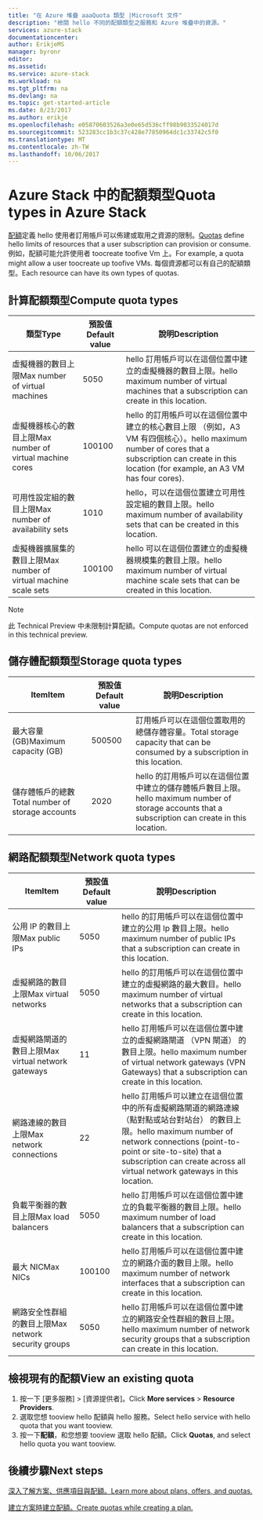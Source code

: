 ```yaml
---
title: "在 Azure 堆疊 aaaQuota 類型 |Microsoft 文件"
description: "檢閱 hello 不同的配額類型之服務和 Azure 堆疊中的資源。"
services: azure-stack
documentationcenter: 
author: ErikjeMS
manager: byronr
editor: 
ms.assetid: 
ms.service: azure-stack
ms.workload: na
ms.tgt_pltfrm: na
ms.devlang: na
ms.topic: get-started-article
ms.date: 8/23/2017
ms.author: erikje
ms.openlocfilehash: e05870603526a3e0e65d536cff98b9033524017d
ms.sourcegitcommit: 523283cc1b3c37c428e77850964dc1c33742c5f0
ms.translationtype: MT
ms.contentlocale: zh-TW
ms.lasthandoff: 10/06/2017
---
```

# <a name="quota-types-in-azure-stack"></a><span data-ttu-id="bc04d-103">Azure Stack 中的配額類型</span><span class="sxs-lookup"><span data-stu-id="bc04d-103">Quota types in Azure Stack</span></span>
<span data-ttu-id="bc04d-104">[配額](azure-stack-plan-offer-quota-overview.md#plans)定義 hello 使用者訂用帳戶可以佈建或取用之資源的限制。</span><span class="sxs-lookup"><span data-stu-id="bc04d-104">[Quotas](azure-stack-plan-offer-quota-overview.md#plans) define hello limits of resources that a user subscription can provision or consume.</span></span> <span data-ttu-id="bc04d-105">例如，配額可能允許使用者 toocreate toofive Vm 上。</span><span class="sxs-lookup"><span data-stu-id="bc04d-105">For example, a quota might allow a user toocreate up toofive VMs.</span></span> <span data-ttu-id="bc04d-106">每個資源都可以有自己的配額類型。</span><span class="sxs-lookup"><span data-stu-id="bc04d-106">Each resource can have its own types of quotas.</span></span>

## <a name="compute-quota-types"></a><span data-ttu-id="bc04d-107">計算配額類型</span><span class="sxs-lookup"><span data-stu-id="bc04d-107">Compute quota types</span></span>
| <span data-ttu-id="bc04d-108">**類型**</span><span class="sxs-lookup"><span data-stu-id="bc04d-108">**Type**</span></span> | <span data-ttu-id="bc04d-109">**預設值**</span><span class="sxs-lookup"><span data-stu-id="bc04d-109">**Default value**</span></span> | <span data-ttu-id="bc04d-110">**說明**</span><span class="sxs-lookup"><span data-stu-id="bc04d-110">**Description**</span></span> |
| --- | --- | --- |
| <span data-ttu-id="bc04d-111">虛擬機器的數目上限</span><span class="sxs-lookup"><span data-stu-id="bc04d-111">Max number of virtual machines</span></span> |<span data-ttu-id="bc04d-112">50</span><span class="sxs-lookup"><span data-stu-id="bc04d-112">50</span></span> | <span data-ttu-id="bc04d-113">hello 訂用帳戶可以在這個位置中建立的虛擬機器的數目上限。</span><span class="sxs-lookup"><span data-stu-id="bc04d-113">hello maximum number of virtual machines that a subscription can create in this location.</span></span> |
| <span data-ttu-id="bc04d-114">虛擬機器核心的數目上限</span><span class="sxs-lookup"><span data-stu-id="bc04d-114">Max number of virtual machine cores</span></span> |<span data-ttu-id="bc04d-115">100</span><span class="sxs-lookup"><span data-stu-id="bc04d-115">100</span></span> | <span data-ttu-id="bc04d-116">hello 的訂用帳戶可以在這個位置中建立的核心數目上限 （例如，A3 VM 有四個核心）。</span><span class="sxs-lookup"><span data-stu-id="bc04d-116">hello maximum number of cores that a subscription can create in this location (for example, an A3 VM has four cores).</span></span> |
| <span data-ttu-id="bc04d-117">可用性設定組的數目上限</span><span class="sxs-lookup"><span data-stu-id="bc04d-117">Max number of availability sets</span></span> |<span data-ttu-id="bc04d-118">10</span><span class="sxs-lookup"><span data-stu-id="bc04d-118">10</span></span> | <span data-ttu-id="bc04d-119">hello，可以在這個位置建立可用性設定組的數目上限。</span><span class="sxs-lookup"><span data-stu-id="bc04d-119">hello maximum number of availability sets that can be created in this location.</span></span> |
| <span data-ttu-id="bc04d-120">虛擬機器擴展集的數目上限</span><span class="sxs-lookup"><span data-stu-id="bc04d-120">Max number of virtual machine scale sets</span></span> |<span data-ttu-id="bc04d-121">100</span><span class="sxs-lookup"><span data-stu-id="bc04d-121">100</span></span> | <span data-ttu-id="bc04d-122">hello 可以在這個位置建立的虛擬機器規模集的數目上限。</span><span class="sxs-lookup"><span data-stu-id="bc04d-122">hello maximum number of virtual machine scale sets that can be created in this location.</span></span> |

> [!NOTE]
> <span data-ttu-id="bc04d-123">此 Technical Preview 中未限制計算配額。</span><span class="sxs-lookup"><span data-stu-id="bc04d-123">Compute quotas are not enforced in this technical preview.</span></span>
> 
> 

## <a name="storage-quota-types"></a><span data-ttu-id="bc04d-124">儲存體配額類型</span><span class="sxs-lookup"><span data-stu-id="bc04d-124">Storage quota types</span></span>
| <span data-ttu-id="bc04d-125">**Item**</span><span class="sxs-lookup"><span data-stu-id="bc04d-125">**Item**</span></span> | <span data-ttu-id="bc04d-126">**預設值**</span><span class="sxs-lookup"><span data-stu-id="bc04d-126">**Default value**</span></span> | <span data-ttu-id="bc04d-127">**說明**</span><span class="sxs-lookup"><span data-stu-id="bc04d-127">**Description**</span></span> |
| --- | --- | --- |
| <span data-ttu-id="bc04d-128">最大容量 (GB)</span><span class="sxs-lookup"><span data-stu-id="bc04d-128">Maximum capacity (GB)</span></span> |<span data-ttu-id="bc04d-129">500</span><span class="sxs-lookup"><span data-stu-id="bc04d-129">500</span></span> |<span data-ttu-id="bc04d-130">訂用帳戶可以在這個位置取用的總儲存體容量。</span><span class="sxs-lookup"><span data-stu-id="bc04d-130">Total storage capacity that can be consumed by a subscription in this location.</span></span> |
| <span data-ttu-id="bc04d-131">儲存體帳戶的總數</span><span class="sxs-lookup"><span data-stu-id="bc04d-131">Total number of storage accounts</span></span> |<span data-ttu-id="bc04d-132">20</span><span class="sxs-lookup"><span data-stu-id="bc04d-132">20</span></span> |<span data-ttu-id="bc04d-133">hello 的訂用帳戶可以在這個位置中建立的儲存體帳戶數目上限。</span><span class="sxs-lookup"><span data-stu-id="bc04d-133">hello maximum number of storage accounts that a subscription can create in this location.</span></span> |

## <a name="network-quota-types"></a><span data-ttu-id="bc04d-134">網路配額類型</span><span class="sxs-lookup"><span data-stu-id="bc04d-134">Network quota types</span></span>
| <span data-ttu-id="bc04d-135">**Item**</span><span class="sxs-lookup"><span data-stu-id="bc04d-135">**Item**</span></span> | <span data-ttu-id="bc04d-136">**預設值**</span><span class="sxs-lookup"><span data-stu-id="bc04d-136">**Default value**</span></span> | <span data-ttu-id="bc04d-137">**說明**</span><span class="sxs-lookup"><span data-stu-id="bc04d-137">**Description**</span></span> |
| --- | --- | --- |
| <span data-ttu-id="bc04d-138">公用 IP 的數目上限</span><span class="sxs-lookup"><span data-stu-id="bc04d-138">Max public IPs</span></span> |<span data-ttu-id="bc04d-139">50</span><span class="sxs-lookup"><span data-stu-id="bc04d-139">50</span></span> |<span data-ttu-id="bc04d-140">hello 的訂用帳戶可以在這個位置中建立的公用 Ip 數目上限。</span><span class="sxs-lookup"><span data-stu-id="bc04d-140">hello maximum number of public IPs that a subscription can create in this location.</span></span> |
| <span data-ttu-id="bc04d-141">虛擬網路的數目上限</span><span class="sxs-lookup"><span data-stu-id="bc04d-141">Max virtual networks</span></span> |<span data-ttu-id="bc04d-142">50</span><span class="sxs-lookup"><span data-stu-id="bc04d-142">50</span></span> |<span data-ttu-id="bc04d-143">hello 的訂用帳戶可以在這個位置中建立的虛擬網路的最大數目。</span><span class="sxs-lookup"><span data-stu-id="bc04d-143">hello maximum number of virtual networks that a subscription can create in this location.</span></span> |
| <span data-ttu-id="bc04d-144">虛擬網路閘道的數目上限</span><span class="sxs-lookup"><span data-stu-id="bc04d-144">Max virtual network gateways</span></span> |<span data-ttu-id="bc04d-145">1</span><span class="sxs-lookup"><span data-stu-id="bc04d-145">1</span></span> |<span data-ttu-id="bc04d-146">hello 訂用帳戶可以在這個位置中建立的虛擬網路閘道 （VPN 閘道） 的數目上限。</span><span class="sxs-lookup"><span data-stu-id="bc04d-146">hello maximum number of virtual network gateways (VPN Gateways) that a subscription can create in this location.</span></span> |
| <span data-ttu-id="bc04d-147">網路連線的數目上限</span><span class="sxs-lookup"><span data-stu-id="bc04d-147">Max network connections</span></span> |<span data-ttu-id="bc04d-148">2</span><span class="sxs-lookup"><span data-stu-id="bc04d-148">2</span></span> |<span data-ttu-id="bc04d-149">hello 訂用帳戶可以建立在這個位置中的所有虛擬網路閘道的網路連線 （點對點或站台對站台） 的數目上限。</span><span class="sxs-lookup"><span data-stu-id="bc04d-149">hello maximum number of network connections (point-to-point or site-to-site) that a subscription can create across all virtual network gateways in this location.</span></span> |
| <span data-ttu-id="bc04d-150">負載平衡器的數目上限</span><span class="sxs-lookup"><span data-stu-id="bc04d-150">Max load balancers</span></span> |<span data-ttu-id="bc04d-151">50</span><span class="sxs-lookup"><span data-stu-id="bc04d-151">50</span></span> |<span data-ttu-id="bc04d-152">hello 訂用帳戶可以在這個位置中建立的負載平衡器的數目上限。</span><span class="sxs-lookup"><span data-stu-id="bc04d-152">hello maximum number of load balancers that a subscription can create in this location.</span></span> |
| <span data-ttu-id="bc04d-153">最大 NIC</span><span class="sxs-lookup"><span data-stu-id="bc04d-153">Max NICs</span></span> |<span data-ttu-id="bc04d-154">100</span><span class="sxs-lookup"><span data-stu-id="bc04d-154">100</span></span> |<span data-ttu-id="bc04d-155">hello 訂用帳戶可以在這個位置中建立的網路介面的數目上限。</span><span class="sxs-lookup"><span data-stu-id="bc04d-155">hello maximum number of network interfaces that a subscription can create in this location.</span></span> |
| <span data-ttu-id="bc04d-156">網路安全性群組的數目上限</span><span class="sxs-lookup"><span data-stu-id="bc04d-156">Max network security groups</span></span> |<span data-ttu-id="bc04d-157">50</span><span class="sxs-lookup"><span data-stu-id="bc04d-157">50</span></span> |<span data-ttu-id="bc04d-158">hello 訂用帳戶可以在這個位置中建立的網路安全性群組的數目上限。</span><span class="sxs-lookup"><span data-stu-id="bc04d-158">hello maximum number of network security groups that a subscription can create in this location.</span></span> |

## <a name="view-an-existing-quota"></a><span data-ttu-id="bc04d-159">檢視現有的配額</span><span class="sxs-lookup"><span data-stu-id="bc04d-159">View an existing quota</span></span>
1. <span data-ttu-id="bc04d-160">按一下 [更多服務] > [資源提供者]。</span><span class="sxs-lookup"><span data-stu-id="bc04d-160">Click **More services** > **Resource Providers**.</span></span>
2. <span data-ttu-id="bc04d-161">選取您想 tooview hello 配額與 hello 服務。</span><span class="sxs-lookup"><span data-stu-id="bc04d-161">Select hello service with hello quota that you want tooview.</span></span>
3. <span data-ttu-id="bc04d-162">按一下**配額**，和您想要 tooview 選取 hello 配額。</span><span class="sxs-lookup"><span data-stu-id="bc04d-162">Click **Quotas**, and select hello quota you want tooview.</span></span>

## <a name="next-steps"></a><span data-ttu-id="bc04d-163">後續步驟</span><span class="sxs-lookup"><span data-stu-id="bc04d-163">Next steps</span></span>
[<span data-ttu-id="bc04d-164">深入了解方案、供應項目與配額。</span><span class="sxs-lookup"><span data-stu-id="bc04d-164">Learn more about plans, offers, and quotas.</span></span>](azure-stack-plan-offer-quota-overview.md)

[<span data-ttu-id="bc04d-165">建立方案時建立配額。</span><span class="sxs-lookup"><span data-stu-id="bc04d-165">Create quotas while creating a plan.</span></span>](azure-stack-create-plan.md)
